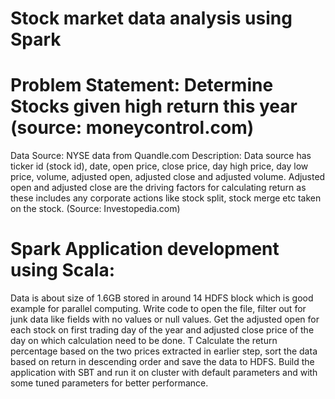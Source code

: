 # Stock market data analysis using Spark

# Problem Statement: Determine Stocks given high return this year (source: moneycontrol.com)
Data Source: NYSE data from Quandle.com
Description: 
Data source has ticker id (stock id), date, open price, close price, day high price, day low price, volume, adjusted open, adjusted close and adjusted volume.
Adjusted open and adjusted close are the driving factors for calculating return as these includes any corporate actions like stock split, stock merge etc taken on the stock. (Source: Investopedia.com)

# Spark Application development using Scala: 
Data is about size of 1.6GB stored in around 14 HDFS block which is good example for parallel computing.
Write code to open the file, filter out for junk data like fields with no values or null values.
Get the adjusted open for each stock on first trading day of the year and adjusted close price of the day on which calculation need to be done. T
Calculate the return percentage based on the two prices extracted in earlier step, sort the data based on return in descending order and save the data to HDFS.
Build the application with SBT and run it on cluster with default parameters and with some tuned parameters for better performance.


